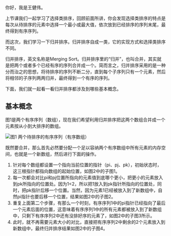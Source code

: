 你好，我是王健伟。

上节课我们一起学习了选择类排序，回顾前面所讲，你会发现选择类排序的特点是每次从待排序的元素中选择一个最小或最大值，依次放到已经排序的序列末尾，最终得到有序序列。

而这次，我们学习一下归并排序。归并排序自成一类，它的实现方式和选择类排序不同。

归并排序，英文名称是Merging Sort。归并排序里的“归并”，也叫合并，其实就是把两个或者多个已经有序的序列合并成一个。简而言之，归并排序采用的是一种分而治之的思想，将待排序的序列不断二分，直到每个子序列只有一个元素，然后将相邻的子序列两两归并，最终得到一个有序的序列。

下面，我们就一起看一看归并排序都涉及到哪些基本概念。

## 基本概念

图1是两个有序序列（数组），现在我们希望利用归并排序把这两个数组合并成一个元素按从小到大排序的数组。

![](https://static001.geekbang.org/resource/image/3c/44/3c5a39c71864f56249830566871a6a44.jpg?wh=1504x275 "图1 两个待排序的有序序列（有序数组）")

既然要合并，那么首先必然要分配一个足以容纳两个有序数组中所有元素的内存空间，也就是一个新数组，然后进行下面的操作。

1. 针对每个数组都设置一个指向当前位置的指针（pi、pj、pk），初始状态时，这三根指针都指向数组的起始位置，如图2中的子图1。
2. 每一次都会对比pi和pj位置所指向的元素值到底哪个更小，把更小的元素放入到pk所指向的位置处。因为1&lt;2，所以把1放入到pk指针所指向的位置处，同时，把pk指针后移一个位置。当然，因为元素1已经被放入到了新数组中，自然pi指针也要后移一个位置，结果如图2中的子图2。
3. 重复上面第二个步骤，有那么一个时刻，有序序列1中的pi指针已经指向了最后一个元素后面的位置，这意味着有序序列1中的所有元素都被放入到了新数组中，只剩下有序序列2中还有没排好序的元素了，如图2中的子图3所示。
4. 此时，就不再需要元素大小的对比，直接把有序序列2中剩余的2个元素放入到新数组中，最终归并排序结果如图2中的子图4。